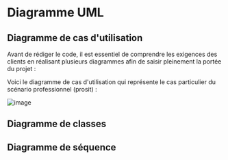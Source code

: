 # Diagramme UML
## Diagramme de cas d'utilisation

Avant de rédiger le code, il est essentiel de comprendre les exigences des clients en réalisant plusieurs diagrammes afin de saisir pleinement la portée du projet :

Voici le diagramme de cas d'utilisation qui représente le cas particulier du scénario professionnel (prosit) :

![image](https://github.com/peio933/Prosit_3/assets/116553253/c5095227-df47-42f0-9c7b-45dece8a12ad)

## Diagramme de classes

## Diagramme de séquence
